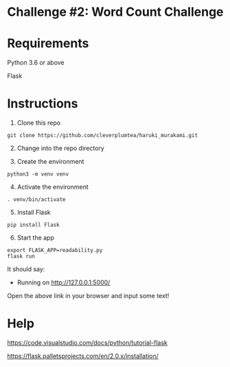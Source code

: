 # Challenge #2: Word Count Challenge

# Requirements
Python 3.6 or above

Flask

# Instructions

1. Clone this repo
```
git clone https://github.com/cleverplumtea/haruki_murakami.git
```

2. Change into the repo directory


3. Create the environment
```
python3 -m venv venv
```

4. Activate the environment
```
. venv/bin/activate
```

5. Install Flask
```
pip install Flask
```

6. Start the app
```
export FLASK_APP=readability.py
flask run
```
It should say:
 * Running on http://127.0.0.1:5000/

Open the above link in your browser and input some text!

# Help
https://code.visualstudio.com/docs/python/tutorial-flask

https://flask.palletsprojects.com/en/2.0.x/installation/
